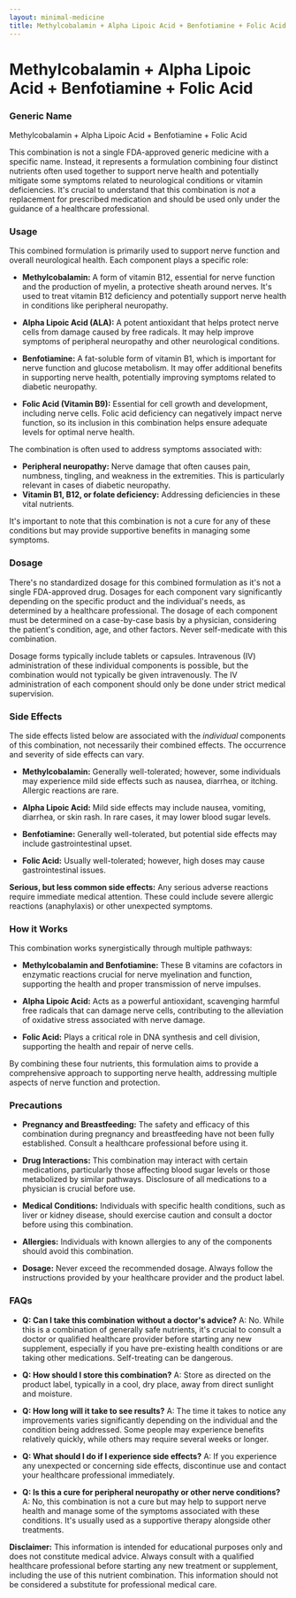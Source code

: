 ```yaml
---
layout: minimal-medicine
title: Methylcobalamin + Alpha Lipoic Acid + Benfotiamine + Folic Acid
---
```


# Methylcobalamin + Alpha Lipoic Acid + Benfotiamine + Folic Acid
### Generic Name
Methylcobalamin + Alpha Lipoic Acid + Benfotiamine + Folic Acid

This combination is not a single FDA-approved generic medicine with a specific name.  Instead, it represents a formulation combining four distinct nutrients often used together to support nerve health and potentially mitigate some symptoms related to neurological conditions or vitamin deficiencies.  It's crucial to understand that this combination is *not* a replacement for prescribed medication and should be used only under the guidance of a healthcare professional.

### Usage
This combined formulation is primarily used to support nerve function and overall neurological health.  Each component plays a specific role:

* **Methylcobalamin:** A form of vitamin B12, essential for nerve function and the production of myelin, a protective sheath around nerves. It's used to treat vitamin B12 deficiency and potentially support nerve health in conditions like peripheral neuropathy.

* **Alpha Lipoic Acid (ALA):** A potent antioxidant that helps protect nerve cells from damage caused by free radicals. It may help improve symptoms of peripheral neuropathy and other neurological conditions.

* **Benfotiamine:** A fat-soluble form of vitamin B1, which is important for nerve function and glucose metabolism.  It may offer additional benefits in supporting nerve health, potentially improving symptoms related to diabetic neuropathy.

* **Folic Acid (Vitamin B9):**  Essential for cell growth and development, including nerve cells.  Folic acid deficiency can negatively impact nerve function, so its inclusion in this combination helps ensure adequate levels for optimal nerve health.


The combination is often used to address symptoms associated with:

* **Peripheral neuropathy:**  Nerve damage that often causes pain, numbness, tingling, and weakness in the extremities.  This is particularly relevant in cases of diabetic neuropathy.
* **Vitamin B1, B12, or folate deficiency:** Addressing deficiencies in these vital nutrients.


It's important to note that this combination is not a cure for any of these conditions but may provide supportive benefits in managing some symptoms.

### Dosage
There's no standardized dosage for this combined formulation as it's not a single FDA-approved drug. Dosages for each component vary significantly depending on the specific product and the individual's needs, as determined by a healthcare professional.  The dosage of each component must be determined on a case-by-case basis by a physician, considering the patient's condition, age, and other factors.  Never self-medicate with this combination.

Dosage forms typically include tablets or capsules.  Intravenous (IV) administration of these individual components is possible, but the combination would not typically be given intravenously.  The IV administration of each component should only be done under strict medical supervision.


### Side Effects
The side effects listed below are associated with the *individual* components of this combination, not necessarily their combined effects. The occurrence and severity of side effects can vary.

* **Methylcobalamin:** Generally well-tolerated; however, some individuals may experience mild side effects such as nausea, diarrhea, or itching.  Allergic reactions are rare.

* **Alpha Lipoic Acid:**  Mild side effects may include nausea, vomiting, diarrhea, or skin rash.  In rare cases, it may lower blood sugar levels.

* **Benfotiamine:** Generally well-tolerated, but potential side effects may include gastrointestinal upset.

* **Folic Acid:** Usually well-tolerated; however, high doses may cause gastrointestinal issues.


**Serious, but less common side effects:**  Any serious adverse reactions require immediate medical attention. These could include severe allergic reactions (anaphylaxis) or other unexpected symptoms.

### How it Works
This combination works synergistically through multiple pathways:

* **Methylcobalamin and Benfotiamine:**  These B vitamins are cofactors in enzymatic reactions crucial for nerve myelination and function, supporting the health and proper transmission of nerve impulses.

* **Alpha Lipoic Acid:** Acts as a powerful antioxidant, scavenging harmful free radicals that can damage nerve cells, contributing to the alleviation of oxidative stress associated with nerve damage.

* **Folic Acid:** Plays a critical role in DNA synthesis and cell division, supporting the health and repair of nerve cells.


By combining these four nutrients, this formulation aims to provide a comprehensive approach to supporting nerve health, addressing multiple aspects of nerve function and protection.


### Precautions
* **Pregnancy and Breastfeeding:** The safety and efficacy of this combination during pregnancy and breastfeeding have not been fully established.  Consult a healthcare professional before using it.

* **Drug Interactions:**  This combination may interact with certain medications, particularly those affecting blood sugar levels or those metabolized by similar pathways.  Disclosure of all medications to a physician is crucial before use.

* **Medical Conditions:** Individuals with specific health conditions, such as liver or kidney disease, should exercise caution and consult a doctor before using this combination.

* **Allergies:** Individuals with known allergies to any of the components should avoid this combination.

* **Dosage:**  Never exceed the recommended dosage.  Always follow the instructions provided by your healthcare provider and the product label.


### FAQs

* **Q: Can I take this combination without a doctor's advice?**  A: No.  While this is a combination of generally safe nutrients, it's crucial to consult a doctor or qualified healthcare provider before starting any new supplement, especially if you have pre-existing health conditions or are taking other medications.  Self-treating can be dangerous.

* **Q: How should I store this combination?** A: Store as directed on the product label, typically in a cool, dry place, away from direct sunlight and moisture.

* **Q: How long will it take to see results?** A: The time it takes to notice any improvements varies significantly depending on the individual and the condition being addressed. Some people may experience benefits relatively quickly, while others may require several weeks or longer.

* **Q: What should I do if I experience side effects?** A: If you experience any unexpected or concerning side effects, discontinue use and contact your healthcare professional immediately.

* **Q: Is this a cure for peripheral neuropathy or other nerve conditions?** A: No, this combination is not a cure but may help to support nerve health and manage some of the symptoms associated with these conditions.  It's usually used as a supportive therapy alongside other treatments.


**Disclaimer:** This information is intended for educational purposes only and does not constitute medical advice.  Always consult with a qualified healthcare professional before starting any new treatment or supplement, including the use of this nutrient combination.  This information should not be considered a substitute for professional medical care.
